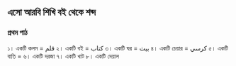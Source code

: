 ## এসো আরবি শিখি বই থেকে শব্দ

### প্রথম পাঠ

১। একটি কলম = قلم
২। একটি বই = كتاب
৩। একটি ঘর = بيت
৪। একটি চেয়ার = كرسي
৫। একটি বাতি =
৬। একটি দরজা
৭। একটি খাট
৮। একটি দেয়াল
